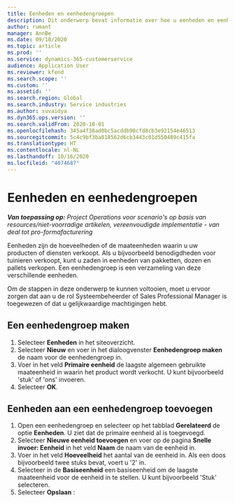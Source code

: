 ```yaml
---
title: Eenheden en eenhedengroepen
description: Dit onderwerp bevat informatie over hoe u eenheden en eenhedengroepen kunt maken in Dynamics 365 Project Operations.
author: rumant
manager: AnnBe
ms.date: 09/18/2020
ms.topic: article
ms.prod: ''
ms.service: dynamics-365-customerservice
audience: Application User
ms.reviewer: kfend
ms.search.scope: ''
ms.custom: ''
ms.assetid: ''
ms.search.region: Global
ms.search.industry: Service industries
ms.author: suvaidya
ms.dyn365.ops.version: ''
ms.search.validFrom: 2020-10-01
ms.openlocfilehash: 345a4f38ad0bc5acddb90cfd8cb3e92154e46513
ms.sourcegitcommit: 5c4c9bf3ba018562d6cb3443c01d550489c415fa
ms.translationtype: HT
ms.contentlocale: nl-NL
ms.lasthandoff: 10/16/2020
ms.locfileid: "4074687"
---
```

# <a name="units-and-unit-groups"></a>Eenheden en eenhedengroepen

_**Van toepassing op:** Project Operations voor scenario's op basis van resources/niet-voorradige artikelen, vereenvoudigde implementatie - van deal tot pro-formafacturering_

Eenheden zijn de hoeveelheden of de maateenheden waarin u uw producten of diensten verkoopt. Als u bijvoorbeeld benodigdheden voor tuinieren verkoopt, kunt u zaden in eenheden van pakketten, dozen en pallets verkopen. Een eenhedengroep is een verzameling van deze verschillende eenheden.

Om de stappen in deze onderwerp te kunnen voltooien, moet u ervoor zorgen dat aan u de rol Systeembeheerder of Sales Professional Manager is toegewezen of dat u gelijkwaardige machtigingen hebt.

## <a name="create-a-unit-group"></a>Een eenhedengroep maken

1. Selecteer **Eenheden** in het siteoverzicht.
2. Selecteer **Nieuw** en voer in het dialoogvenster **Eenhedengroep maken** de naam voor de eenhedengroep in.
3. Voer in het veld **Primaire eenheid** de laagste algemeen gebruikte maateenheid in waarin het product wordt verkocht. U kunt bijvoorbeeld 'stuk' of 'ons' invoeren.
4. Selecteer **OK**.

## <a name="add-units-to-a-unit-group"></a>Eenheden aan een eenhedengroep toevoegen

1. Open een eenhedengroep en selecteer op het tabblad **Gerelateerd** de optie **Eenheden**. U ziet dat de primaire eenheid al is toegevoegd.
2. Selecteer **Nieuwe eenheid toevoegen** en voer op de pagina **Snelle invoer: Eenheid** in het veld **Naam** de naam van de eenheid in.
3. Voer in het veld **Hoeveelheid** het aantal van de eenheid in. Als een doos bijvoorbeeld twee stuks bevat, voert u '2' in. 
4. Selecteer in de **Basiseenheid** een basiseenheid om de laagste maateenheid voor de eenheid in te stellen. U kunt bijvoorbeeld 'Stuk' selecteren.
5. Selecteer **Opslaan** :
